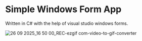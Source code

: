 # Simple Windows Form App

Written in C# with the help of visual studio windows forms.


![26 09 2025_16 50 00_REC-ezgif com-video-to-gif-converter](https://github.com/user-attachments/assets/a47356a8-2c09-42ab-aca2-abe25f9f1b65)

